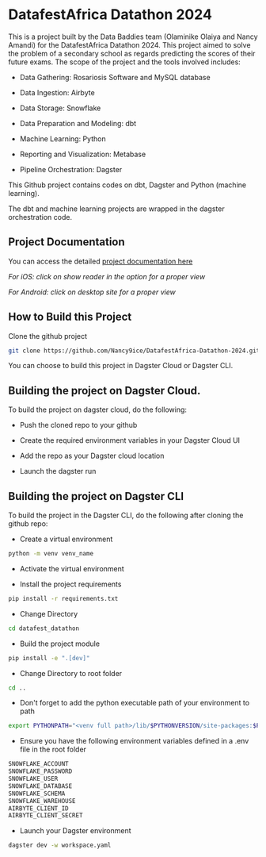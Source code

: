 # DatafestAfrica Datathon 2024

This is a project built by the Data Baddies team (Olaminike Olaiya and Nancy Amandi) for the DatafestAfrica Datathon 2024. This project aimed to solve the problem of a secondary school as regards predicting the scores of their future exams. The scope of the project and the tools involved includes:

- Data Gathering: Rosariosis Software and MySQL database

- Data Ingestion: Airbyte

- Data Storage: Snowflake

- Data Preparation and Modeling: dbt

- Machine Learning: Python

- Reporting and Visualization: Metabase

- Pipeline Orchestration: Dagster

This Github project contains codes on dbt, Dagster and Python (machine learning). 

The dbt and machine learning projects are wrapped in the dagster orchestration code.

## Project Documentation

You can access the detailed [project documentation here](https://nancy9ice.github.io/DatafestAfrica-Datathon-2024)

 _For iOS: click on show reader in the option for a proper view_ 

 _For Android: click on  desktop site for a proper view_ 

## How to Build this Project

Clone the github project

```bash
git clone https://github.com/Nancy9ice/DatafestAfrica-Datathon-2024.git
```

You can choose to build this project in Dagster Cloud or Dagster CLI. 

## Building the project on Dagster Cloud.

To build the project on dagster cloud, do the following:

- Push the cloned repo to your github

- Create the required environment variables in your Dagster Cloud UI

- Add the repo as your Dagster cloud location

- Launch the dagster run

## Building the project on Dagster CLI

To build the project in the Dagster CLI, do the following after cloning the github repo:

- Create a virtual environment

```bash
python -m venv venv_name
```

- Activate the virtual environment

- Install the project requirements

```bash
pip install -r requirements.txt
```

- Change Directory

```bash
cd datafest_datathon
```

- Build the project module

```bash
pip install -e ".[dev]"
```

- Change Directory to root folder

```bash
cd ..
```

- Don't forget to add the python executable path of your environment to path
```bash
export PYTHONPATH="<venv full path>/lib/$PYTHONVERSION/site-packages:$PYTHONPATH"
```

- Ensure you have the following environment variables defined in a .env file in the root folder
```bash
SNOWFLAKE_ACCOUNT
SNOWFLAKE_PASSWORD
SNOWFLAKE_USER
SNOWFLAKE_DATABASE
SNOWFLAKE_SCHEMA
SNOWFLAKE_WAREHOUSE
AIRBYTE_CLIENT_ID
AIRBYTE_CLIENT_SECRET
```

- Launch your Dagster environment

```bash
dagster dev -w workspace.yaml
```